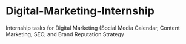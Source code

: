 # Digital-Marketing-Internship
Internship tasks for Digital Marketing (Social Media Calendar, Content Marketing, SEO, and Brand Reputation Strategy
